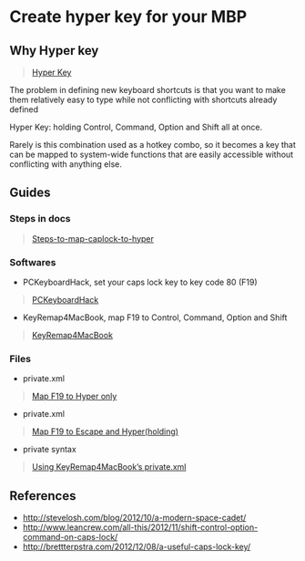# Create hyper key for your MBP

## Why Hyper key
> [Hyper Key](http://stevelosh.com/blog/2012/10/a-modern-space-cadet/#hyper)

The problem in defining new keyboard shortcuts is that you want to make them relatively easy to type while not conflicting with shortcuts already defined

Hyper Key: holding Control, Command, Option and Shift all at once. 

Rarely is this combination used as a hotkey combo, so it becomes a key that can be mapped to system-wide functions that are easily accessible without conflicting with anything else.

## Guides

### Steps in docs
> [Steps-to-map-caplock-to-hyper](Steps-to-map-caplock-to-hyper.docx)

### Softwares

- PCKeyboardHack, set your caps lock key to key code 80 (F19)
> [PCKeyboardHack](https://pqrs.org/macosx/keyremap4macbook/pckeyboardhack.html.en)

- KeyRemap4MacBook, map F19 to Control, Command, Option and Shift
> [KeyRemap4MacBook](http://pqrs.org/macosx/keyremap4macbook/index.html.en
)

### Files

- private.xml
> [Map F19 to Hyper only](private.1.xml)
- private.xml
> [Map F19 to Escape and Hyper(holding)](private.2.xml)
- private syntax
> [Using KeyRemap4MacBook’s private.xml](http://iansinnott.com/blog/using-keyremap4macbooks-private-xml/)

## References
+ http://stevelosh.com/blog/2012/10/a-modern-space-cadet/
+ http://www.leancrew.com/all-this/2012/11/shift-control-option-command-on-caps-lock/
+ http://brettterpstra.com/2012/12/08/a-useful-caps-lock-key/